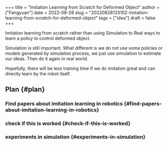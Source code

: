 +++
title = "Imitation Learning from Scratch for Deformed Object"
author = ["Fangyuan"]
date = 2022-08-28
slug = "20220828133102-imitation-learning-from-scratch-for-deformed-object"
tags = ["idea"]
draft = false
+++

Imitation learning from scratch rather than using Simulation to Real ways to learn a policy to control deformed object.

Simulation is still important. What different is we do not use some policies or models generated by simulation process, we just use simulation to estimate our ideas. Then do it again in real world.

Hopefully, there will be less training time if we do imitation great and can directly learn by the robot itself.


## Plan {#plan}


### Find papers about imitation learning in robotics {#find-papers-about-imitation-learning-in-robotics}


### check if this is worked {#check-if-this-is-worked}


### experiments in simulation {#experiments-in-simulation}
